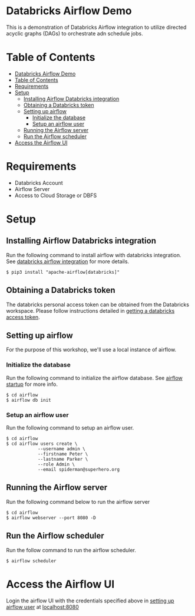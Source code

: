 
# Databricks Airflow Demo

This is a demonstration of Databricks Airflow integration to utilize directed acyclic graphs (DAGs) to orchestrate adn schedule jobs.

# Table of Contents
- [Databricks Airflow Demo](#databricks-airflow-demo)
- [Table of Contents](#table-of-contents)
- [Requirements](#requirements)
- [Setup](#setup)
  - [Installing Airflow Databricks integration](#installing-airflow-databricks-integration)
  - [Obtaining a Databricks token](#obtaining-a-databricks-token)
  - [Setting up airflow](#setting-up-airflow)
    - [Initialize the database](#initialize-the-database)
    - [Setup an airflow user](#setup-an-airflow-user)
  - [Running the Airflow server](#running-the-airflow-server)
  - [Run the Airflow scheduler](#run-the-airflow-scheduler)
- [Access the Airflow UI](#access-the-airflow-ui)

# Requirements
* Databricks Account
* Airflow Server
* Access to Cloud Storage or DBFS

# Setup

## Installing Airflow Databricks integration
Run the following command to install airflow with databricks integration. See [databricks airflow integration](https://docs.databricks.com/dev-tools/data-pipelines.html#install-the-airflow-databricks-integration) for more details.
```{sh}
$ pip3 install "apache-airflow[databricks]"
```

## Obtaining a Databricks token
The databricks personal access token can be obtained from the Databricks workspace. Please follow instructions detailed in [getting a databricks access token](https://docs.databricks.com/sql/user/security/personal-access-tokens.html).

## Setting up airflow
For the purpose of this workshop, we'll use a local instance of airflow.

### Initialize the database
Run the following command to initialize the airflow database. See [airflow startup](https://airflow.apache.org/docs/apache-airflow/stable/start/local.html) for more info.

```{sh}
$ cd airflow
$ airflow db init
```

### Setup an airflow user
Run the following command to setup an airflow user.
```{sh}
$ cd airflow
$ cd airflow users create \
            --username admin \
            --firstname Peter \
            --lastname Parker \
            --role Admin \
            --email spiderman@superhero.org
```

## Running the Airflow server
Run the following command below to run the airflow server
```{sh}
$ cd airflow
$ airflow webserver --port 8080 -D
```

## Run the Airflow scheduler
Run the follow command to run the airflow scheduler.
```{sh}
$ airflow scheduler
```

# Access the Airflow UI
Login the airflow UI with the credentials specified above in [setting up airflow user](###setup-an-airflow-user) at [localhost:8080](localhost:8080)